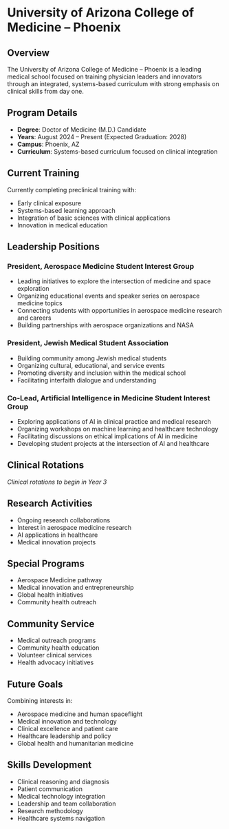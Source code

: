 # University of Arizona College of Medicine – Phoenix

## Overview

The University of Arizona College of Medicine – Phoenix is a leading medical school focused on training physician leaders and innovators through an integrated, systems-based curriculum with strong emphasis on clinical skills from day one.

## Program Details

- **Degree**: Doctor of Medicine (M.D.) Candidate
- **Years**: August 2024 – Present (Expected Graduation: 2028)
- **Campus**: Phoenix, AZ
- **Curriculum**: Systems-based curriculum focused on clinical integration

## Current Training

Currently completing preclinical training with:
- Early clinical exposure
- Systems-based learning approach
- Integration of basic sciences with clinical applications
- Innovation in medical education

## Leadership Positions

### President, Aerospace Medicine Student Interest Group
- Leading initiatives to explore the intersection of medicine and space exploration
- Organizing educational events and speaker series on aerospace medicine topics
- Connecting students with opportunities in aerospace medicine research and careers
- Building partnerships with aerospace organizations and NASA

### President, Jewish Medical Student Association
- Building community among Jewish medical students
- Organizing cultural, educational, and service events
- Promoting diversity and inclusion within the medical school
- Facilitating interfaith dialogue and understanding

### Co-Lead, Artificial Intelligence in Medicine Student Interest Group
- Exploring applications of AI in clinical practice and medical research
- Organizing workshops on machine learning and healthcare technology
- Facilitating discussions on ethical implications of AI in medicine
- Developing student projects at the intersection of AI and healthcare

## Clinical Rotations

*Clinical rotations to begin in Year 3*

## Research Activities

- Ongoing research collaborations
- Interest in aerospace medicine research
- AI applications in healthcare
- Medical innovation projects

## Special Programs

- Aerospace Medicine pathway
- Medical innovation and entrepreneurship
- Global health initiatives
- Community health outreach

## Community Service

- Medical outreach programs
- Community health education
- Volunteer clinical services
- Health advocacy initiatives

## Future Goals

Combining interests in:
- Aerospace medicine and human spaceflight
- Medical innovation and technology
- Clinical excellence and patient care
- Healthcare leadership and policy
- Global health and humanitarian medicine

## Skills Development

- Clinical reasoning and diagnosis
- Patient communication
- Medical technology integration
- Leadership and team collaboration
- Research methodology
- Healthcare systems navigation